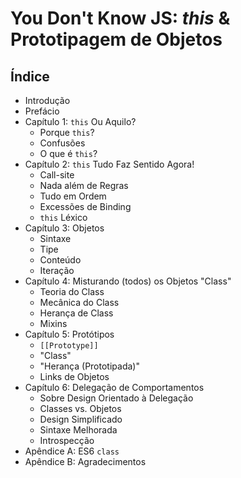 # You Don't Know JS: *this* & Prototipagem de Objetos

## Índice

* Introdução
* Prefácio
* Capítulo 1: `this` Ou Aquilo?
	* Porque `this`?
	* Confusões
	* O que é `this`?
* Capítulo 2: `this` Tudo Faz Sentido Agora!
	* Call-site
	* Nada além de Regras
	* Tudo em Ordem
	* Excessões de Binding
	* `this` Léxico
* Capítulo 3: Objetos
	* Sintaxe
	* Tipe
	* Conteúdo
	* Iteração
* Capítulo 4: Misturando (todos) os Objetos "Class"
	* Teoria do Class
	* Mecânica do Class 
	* Herança de Class
	* Mixins
* Capítulo 5: Protótipos
	* `[[Prototype]]`
	* "Class"
	* "Herança (Prototipada)"
	* Links de Objetos
* Capítulo 6: Delegação de Comportamentos
	* Sobre Design Orientado à Delegação
	* Classes vs. Objetos
	* Design Simplificado
	* Sintaxe Melhorada
	* Introspecção
* Apêndice A: ES6 `class`
* Apêndice B: Agradecimentos

